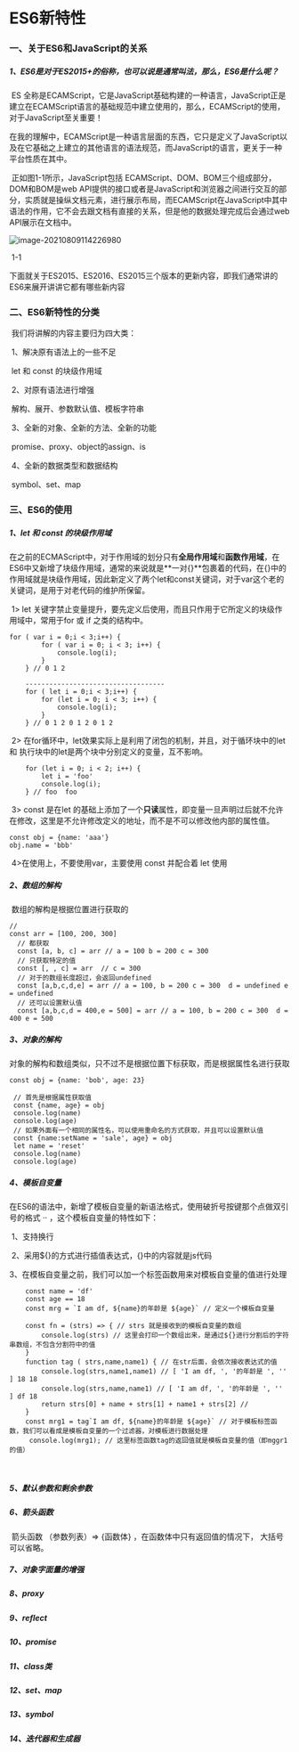 # 												ES6新特性															



### 一、关于ES6和JavaScript的关系

##### 		1、ES6是对于ES2015+的俗称，也可以说是通常叫法，那么，ES6是什么呢？

​			ES 全称是ECAMScript，它是JavaScript基础构建的一种语言，JavaScript正是建立在ECAMScript语言的基础规范中建立使用的，那么，ECAMScript的使用，对于JavaScript至关重要！

​			在我的理解中，ECAMScript是一种语言层面的东西，它只是定义了JavaScript以及在它基础之上建立的其他语言的语法规范，而JavaScript的语言，更关于一种平台性质在其中。

​	正如图1-1所示，JavaScript包括 ECAMScript、DOM、BOM三个组成部分，DOM和BOM是web API提供的接口或者是JavaScript和浏览器之间进行交互的部分，实质就是操纵文档元素，进行展示布局，而ECAMScript在JavaScript中其中语法的作用，它不会去跟文档有直接的关系，但是他的数据处理完成后会通过web API展示在文档中。

![image-20210809114226980](C:\Users\dingfan\AppData\Roaming\Typora\typora-user-images\image-20210809114226980.png)

​																																	1-1

​		下面就关于ES2015、ES2016、ES2015三个版本的更新内容，即我们通常讲的ES6来展开讲讲它都有哪些新内容

### 二、ES6新特性的分类

​		我们将讲解的内容主要归为四大类：

​			  1、解决原有语法上的一些不足 

​					let 和 const 的块级作用域

​		  	2、对原有语法进行增强

​					解构、展开、参数默认值、模板字符串

​			  3、全新的对象、全新的方法、全新的功能

​					promise、proxy、object的assign、is

​			  4、全新的数据类型和数据结构

​						symbol、set、map 



### 	三、ES6的使用

##### 				1、let 和 const 的块级作用域

​				在之前的ECMAScript中，对于作用域的划分只有**全局作用域**和**函数作用域**，在ES6中又新增了块级作用域，通常的来说就是**一对{}**包裹着的代码，在{}中的作用域就是块级作用域，因此新定义了两个let和const关键词，对于var这个老的关键词，是用于对老代码的维护所保留。

​			1>  let 关键字禁止变量提升，要先定义后使用，而且只作用于它所定义的块级作用域中，常用于for 或 if 之类的结构中。

```
for ( var i = 0;i < 3;i++) {
        for ( var i = 0; i < 3; i++) {
            console.log(i);
        }
    } // 0 1 2
    
    -----------------------------------
    for ( let i = 0;i < 3;i++) {
        for (let i = 0; i < 3; i++) {
            console.log(i);
        }
    } // 0 1 2 0 1 2 0 1 2
```

​			2> 在for循环中，let效果实际上是利用了闭包的机制，并且，对于循环块中的let 和 执行块中的let是两个块中分别定义的变量，互不影响。

```
    for (let i = 0; i < 2; i++) {
        let i = 'foo'
        console.log(i);
    } // foo  foo
```

​		3>  const 是在let 的基础上添加了一个**只读**属性，即变量一旦声明过后就不允许在修改，这里是不允许修改定义的地址，而不是不可以修改他内部的属性值。

```
const obj = {name: 'aaa'}
obj.name = 'bbb'
```

​		4>在使用上，不要使用var，主要使用 const 并配合着 let 使用

##### 	2、数组的解构

​		数组的解构是根据位置进行获取的

```
// 
const arr = [100, 200, 300]
  // 都获取
  const [a, b, c] = arr // a = 100 b = 200 c = 300
  // 只获取特定的值
  const [, , c] = arr  // c = 300
  // 对于的数组长度超过，会返回undefined
  const [a,b,c,d,e] = arr // a = 100, b = 200 c = 300  d = undefined e = undefined
  // 还可以设置默认值
  const [a,b,c,d = 400,e = 500] = arr // a = 100, b = 200 c = 300  d = 400 e = 500
```
##### 	3、对象的解构

​			对象的解构和数组类似，只不过不是根据位置下标获取，而是根据属性名进行获取

```
const obj = {name: 'bob', age: 23}

 // 首先是根据属性获取值
 const {name, age} = obj
 console.log(name)
 console.log(age)
 // 如果外面有一个相同的属性名，可以使用重命名的方式获取，并且可以设置默认值
 const {name:setName = 'sale', age} = obj
 let name = 'reset'
 console.log(name)
 console.log(age)

```

##### 	4、模板自变量

​		在ES6的语法中，新增了模板自变量的新语法格式，使用破折号按键那个点做双引号的格式  ·· ，这个模板自变量的特性如下：

​				1、支持换行

​				2、采用${}的方式进行插值表达式，{}中的内容就是js代码

​				3、在模板自变量之前，我们可以加一个标签函数用来对模板自变量的值进行处理

```
	const name = 'df'
	const age == 18
	const mrg = `I am df, ${name}的年龄是 ${age}` // 定义一个模板自变量
	
	const fn = (strs) => { // strs 就是接收到的模板自变量的数组
		console.log(strs) // 这里会打印一个数组出来，是通过${}进行分割后的字符串数组，不包含分割符中的值
	}
	function tag ( strs,name,name1) { // 在str后面，会依次接收表达式的值
		console.log(strs,name1,name1) // [ 'I am df, ', '的年龄是 ', '' ] 18 18
		console.log(strs,name,name1) // [ 'I am df, ', '的年龄是 ', '' ] df 18
		return strs[0] + name + strs[1] + name1 + strs[2] // 
	}
    const mrg1 = tag`I am df, ${name}的年龄是 ${age}` // 对于模板标签函数，我们可以看成是模板自变量的一个过滤器，对模板进行数据处理
     console.log(mrg1); // 这里标签函数tag的返回值就是模板自变量的值（即mggr1的值）
```

​		

##### 	5、默认参数和剩余参数

##### 	6、箭头函数

​			箭头函数 （参数列表）=>  {函数体}  ，在函数体中只有返回值的情况下， 大括号可以省略。

##### 	7、对象字面量的增强

##### 	8、proxy

##### 	9、reflect

##### 	10、promise

##### 	11、class类

##### 	12、set、map

##### 	13、symbol

##### 	14、迭代器和生成器